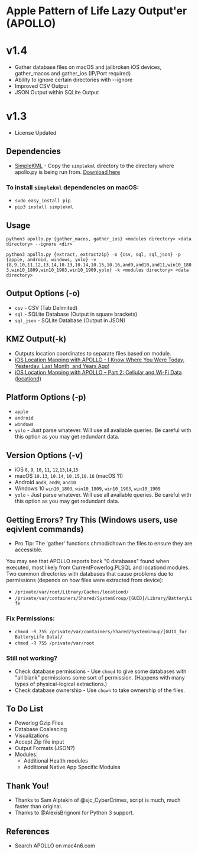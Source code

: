 # Apple Pattern of Life Lazy Output'er (APOLLO)

# v1.4
* Gather database files on macOS and jailbroken iOS devices, gather_macos and gather_ios (IP/Port required)
* Ability to ignore certain directories with --ignore
* Improved CSV Output
* JSON Output within SQLite Output

# v1.3
* License Updated

## Dependencies
* [SimpleKML](https://simplekml.readthedocs.io) - Copy the `simplekml` directory to the directory where apollo.py is being run from. [Download here](https://pypi.org/project/simplekml/#files)

### To install `simplekml` dependencies on macOS:
* `sudo easy_install pip`
* `pip3 install simplekml`

## Usage
`python3 apollo.py {gather_macos, gather_ios} <modules directory> <data directory> --ignore <dir>`

`python3 apollo.py {extract, extractzip} -o {csv, sql, sql_json} -p {apple, android, windows, yolo} -v {8,9,10,11,12,13,14,10.13,10.14,10.15,10.16,and9,and10,and11,win10_1803,win10_1809,win10_1903,win10_1909,yolo} -k <modules directory> <data directory>`

## Output Options (-o)
* `csv` - CSV (Tab Delimited)
* `sql` - SQLite Database (Output in square brackets)
* `sql_json` - SQLite Database (Output in JSON)

## KMZ Output(-k)
* Outputs location coordinates to separate files based on module.
* [iOS Location Mapping with APOLLO - I Know Where You Were Today, Yesterday, Last Month, and Years Ago!](https://www.mac4n6.com/blog/2019/8/21/i-know-where-you-were-today-yesterday-last-month-and-many-years-ago)
* [iOS Location Mapping with APOLLO – Part 2: Cellular and Wi-Fi Data (locationd)](https://www.mac4n6.com/blog/2019/8/25/ios-location-mapping-with-apollo-part-2-cellular-and-wi-fi-data-locationd)

## Platform Options (-p)
* `apple`
* `android`
* `windows`
* `yolo` - Just parse whatever. Will use all available queries. Be careful with this option as you may get redundant data. 

## Version Options (-v)
* iOS `8`, `9`, `10`, `11`, `12`,`13`,`14`,`15`
* macOS `10.13`, `10.14`, `10.15`,`10.16` (macOS 11)
* Android `and8`, `and9`, `and10`
* Windows 10 `win10_1803`, `win10_1809`, `win10_1903`, `win10_1909`
* `yolo` - Just parse whatever. Will use all available queries. Be careful with this option as you may get redundant data.

## Getting Errors? Try This (Windows users, use eqivlent commands)

* Pro Tip: The 'gather' functions chmod/chown the files to ensure they are accessible.

You may see that APOLLO reports back "0 databases" found when executed, most likely from CurrentPowerlog.PLSQL and locationd modules. Two common directories with databases that cause problems due to permissions (depends on how files were extracted from device):
* `/private/var/root/Library/Caches/locationd/`
* `/private/var/containers/Shared/SystemGroup/[GUID]/Library/BatteryLife`
### Fix Permissions:
* `chmod -R 755 /private/var/containers/Shared/SystemGroup/[GUID_for BatteryLife Data]/`
* `chmod -R 755 /private/var/root`

### Still not working?
* Check database permissions - Use `chmod` to give some databases with "all blank" permissions some sort of permission. (Happens with many types of physical-logical extractions.)
* Check database ownership - Use `chown` to take ownership of the files.

## To Do List
* Powerlog Gzip Files
* Database Coalescing
* Visualizations
* Accept Zip file input
* Output Formats (JSON?)
* Modules:
  * Additional Health modules 
  * Additional Native App Specific Modules 

## Thank You!
* Thanks to Sam Alptekin of @sjc_CyberCrimes, script is much, much faster than original.
* Thanks to @AlexisBrignoni for Python 3 support.

## References
* Search APOLLO on mac4n6.com
